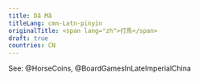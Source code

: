 ```yaml
---
title: Dǎ Mǎ
titleLang: cmn-Latn-pinyin
originalTitle: <span lang="zh">打馬</span>
draft: true
countries: CN
---
```


See: @HorseCoins, @BoardGamesInLateImperialChina
